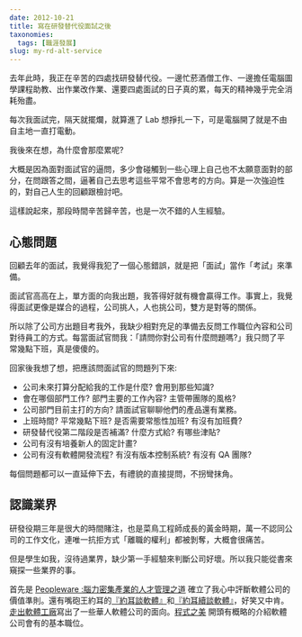 ```yaml
---
date: 2012-10-21
title: 寫在研發替代役面試之後
taxonomies:
  tags: [職涯發展]
slug: my-rd-alt-service
---
```


去年此時，我正在辛苦的四處找研發替代役。一邊忙菸酒僧工作、一邊擔任電腦圖學課程助教、出作業改作業、還要四處面試的日子真的累，每天的精神幾乎完全消耗殆盡。

每次我面試完，隔天就擺爛，就算進了 Lab 想掙扎一下，可是電腦開了就是不由自主地一直打電動。

我後來在想，為什麼會那麼累呢?

大概是因為面對面試官的逼問，多少會碰觸到一些心理上自己也不太願意面對的部分，在問跟答之間，逼著自己去思考這些平常不會思考的方向。算是一次強迫性的，對自己人生的回顧跟檢討吧。

這樣說起來，那段時間辛苦歸辛苦，也是一次不錯的人生經驗。

## 心態問題

回顧去年的面試，我覺得我犯了一個心態錯誤，就是把「面試」當作「考試」來準備。

面試官高高在上，單方面的向我出題，我答得好就有機會贏得工作。事實上，我覺得面試更像是媒合的過程，公司挑人，人也挑公司，雙方是對等的關係。

所以除了公司方出題目考我外，我缺少相對充足的準備去反問工作職位內容和公司對待員工的方式。每當面試官問我：「請問你對公司有什麼問題嗎?」我只問了平常幾點下班，真是傻傻的。

回家後我想了想，把應該問面試官的問題列下來:

* 公司未來打算分配給我的工作是什麼? 會用到那些知識?
* 會在哪個部門工作? 部門主要的工作內容? 主管帶團隊的風格?
* 公司部門目前主打的方向? 請面試官聊聊他們的產品還有業務。
* 上班時間? 平常幾點下班? 是否需要常態性加班? 有沒有加班費?
* 研發替代役第二階段是否補滿? 什麼方式給? 有哪些津貼?
* 公司有沒有培養新人的固定計畫?
* 公司有沒有軟體開發流程? 有沒有版本控制系統? 有沒有 QA 團隊?

每個問題都可以一直延伸下去，有禮貌的直接提問，不拐彎抹角。

## 認識業界

研發役期三年是很大的時間賭注，也是菜鳥工程師成長的黃金時期，萬一不認同公司的工作文化，連唯一抗拒方式「離職的權利」都被剝奪，大概會很痛苦。

但是學生如我，沒待過業界，缺少第一手經驗來判斷公司好壞。所以我只能從書來窺探一些業界的事。

首先是 [Peopleware :腦力密集產業的人才管理之道][2] 確立了我心中評斷軟體公司的價值準則。還有嘴砲王約耳的[『約耳談軟體』][3]和[『約耳續談軟體』][4]，好笑又中肯。[走出軟體工廠][5]寫出了一些華人軟體公司的面向。[程式之美][1] 開頭有概略的介紹軟體公司會有的基本職位。

[comment]: <> (工作金三角: 金錢-生活品質-成就感，大多數工作只能三取其二。我心中的順位是生活品質 > 成就感 > 金錢，準時下班最大。確立這個次序後，選擇哪間公司就變得比較容易一些了。幸運的是，現在的工作相當符合我的興趣，薪資還不算差。)

[0]: http://www.ptt.cc/bbs/Soft_Job/M.1355486660.A.B56.html	"面試的25個大哉問"
[1]: http://local.joelonsoftware.com/wiki/The_Joel_on_Software_Translation_Project:%E7%B4%84%E8%80%B3%E6%B8%AC%E8%A9%A6	"約爾測試"
[2]: https://www.books.com.tw/products/0010387385 "Peopleware"
[3]: https://www.tenlong.com.tw/products/9789866348341	"約爾趣談軟體"
[4]: https://www.goodreads.com/book/show/9651113	"約爾續談軟體"
[5]: https://book.douban.com/subject/3319935/	"走出軟體工廠"
[7]: http://www.csie.nctu.edu.tw/~jclu/letter.htm	"一封台積電離職工程師的信"
[8]: https://disp.cc/b/27-2hfS	"為何要念國內研究所"
